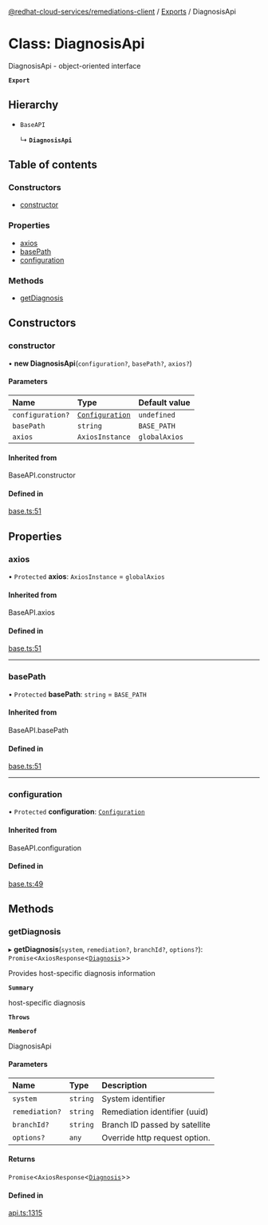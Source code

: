 [@redhat-cloud-services/remediations-client](../README.md) / [Exports](../modules.md) / DiagnosisApi

# Class: DiagnosisApi

DiagnosisApi - object-oriented interface

**`Export`**

## Hierarchy

- `BaseAPI`

  ↳ **`DiagnosisApi`**

## Table of contents

### Constructors

- [constructor](DiagnosisApi.md#constructor)

### Properties

- [axios](DiagnosisApi.md#axios)
- [basePath](DiagnosisApi.md#basepath)
- [configuration](DiagnosisApi.md#configuration)

### Methods

- [getDiagnosis](DiagnosisApi.md#getdiagnosis)

## Constructors

### constructor

• **new DiagnosisApi**(`configuration?`, `basePath?`, `axios?`)

#### Parameters

| Name | Type | Default value |
| :------ | :------ | :------ |
| `configuration?` | [`Configuration`](Configuration.md) | `undefined` |
| `basePath` | `string` | `BASE_PATH` |
| `axios` | `AxiosInstance` | `globalAxios` |

#### Inherited from

BaseAPI.constructor

#### Defined in

[base.ts:51](https://github.com/RedHatInsights/javascript-clients/blob/master/packages/remediations/base.ts#L51)

## Properties

### axios

• `Protected` **axios**: `AxiosInstance` = `globalAxios`

#### Inherited from

BaseAPI.axios

#### Defined in

[base.ts:51](https://github.com/RedHatInsights/javascript-clients/blob/master/packages/remediations/base.ts#L51)

___

### basePath

• `Protected` **basePath**: `string` = `BASE_PATH`

#### Inherited from

BaseAPI.basePath

#### Defined in

[base.ts:51](https://github.com/RedHatInsights/javascript-clients/blob/master/packages/remediations/base.ts#L51)

___

### configuration

• `Protected` **configuration**: [`Configuration`](Configuration.md)

#### Inherited from

BaseAPI.configuration

#### Defined in

[base.ts:49](https://github.com/RedHatInsights/javascript-clients/blob/master/packages/remediations/base.ts#L49)

## Methods

### getDiagnosis

▸ **getDiagnosis**(`system`, `remediation?`, `branchId?`, `options?`): `Promise`<`AxiosResponse`<[`Diagnosis`](../interfaces/Diagnosis.md)\>\>

Provides host-specific diagnosis information

**`Summary`**

host-specific diagnosis

**`Throws`**

**`Memberof`**

DiagnosisApi

#### Parameters

| Name | Type | Description |
| :------ | :------ | :------ |
| `system` | `string` | System identifier |
| `remediation?` | `string` | Remediation identifier (uuid) |
| `branchId?` | `string` | Branch ID passed by satellite |
| `options?` | `any` | Override http request option. |

#### Returns

`Promise`<`AxiosResponse`<[`Diagnosis`](../interfaces/Diagnosis.md)\>\>

#### Defined in

[api.ts:1315](https://github.com/RedHatInsights/javascript-clients/blob/master/packages/remediations/api.ts#L1315)
